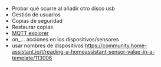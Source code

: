 * Probar qué ocurre al añadir otro disco usb
* Gestión de usuarios
* Copias de seguridad
* Restaurar copias
* [MQTT explorer](https://mqtt-explorer.com/)
* on_... acciones en los dispositivos/sensores
* usar nombres de dispositivos https://community.home-assistant.io/t/reading-a-homeassistant-sensor-value-in-a-template/113006
